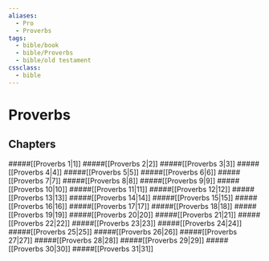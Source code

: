 ```yaml
---
aliases:
  - Pro
  - Proverbs
tags:
  - bible/book
  - bible/Proverbs
  - bible/old testament
cssclass:
  - bible
---
```


# Proverbs

## Chapters

#####[[Proverbs 1|1]]
#####[[Proverbs 2|2]]
#####[[Proverbs 3|3]]
#####[[Proverbs 4|4]]
#####[[Proverbs 5|5]]
#####[[Proverbs 6|6]]
#####[[Proverbs 7|7]]
#####[[Proverbs 8|8]]
#####[[Proverbs 9|9]]
#####[[Proverbs 10|10]]
#####[[Proverbs 11|11]]
#####[[Proverbs 12|12]]
#####[[Proverbs 13|13]]
#####[[Proverbs 14|14]]
#####[[Proverbs 15|15]]
#####[[Proverbs 16|16]]
#####[[Proverbs 17|17]]
#####[[Proverbs 18|18]]
#####[[Proverbs 19|19]]
#####[[Proverbs 20|20]]
#####[[Proverbs 21|21]]
#####[[Proverbs 22|22]]
#####[[Proverbs 23|23]]
#####[[Proverbs 24|24]]
#####[[Proverbs 25|25]]
#####[[Proverbs 26|26]]
#####[[Proverbs 27|27]]
#####[[Proverbs 28|28]]
#####[[Proverbs 29|29]]
#####[[Proverbs 30|30]]
#####[[Proverbs 31|31]]
